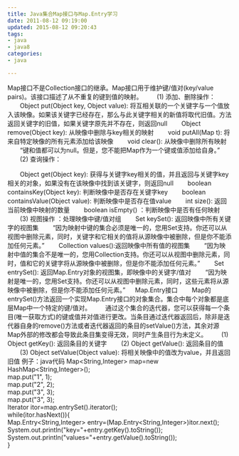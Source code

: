 ```yaml
---
title: Java集合Map接口与Map.Entry学习
date: 2011-08-12 09:19:00
updated: 2015-08-12 09:20:43
tags: 
- java
- java8
categories: 
- java

---
```

Map接口不是Collection接口的继承。Map接口用于维护键/值对(key/value pairs)。该接口描述了从不重复的键到值的映射。
　　(1) 添加、删除操作：
　　Object put(Object key, Object value): 将互相关联的一个关键字与一个值放入该映像。如果该关键字已经存在，那么与此关键字相关的新值将取代旧值。方法返回关键字的旧值，如果关键字原先并不存在，则返回null
　　Object remove(Object key): 从映像中删除与key相关的映射
　　void putAll(Map t): 将来自特定映像的所有元素添加给该映像
　　void clear(): 从映像中删除所有映射
　　“键和值都可以为null。但是，您不能把Map作为一个键或值添加给自身。”
　　(2) 查询操作：


<!--more-->


　　Object get(Object key): 获得与关键字key相关的值，并且返回与关键字key相关的对象，如果没有在该映像中找到该关键字，则返回null
　　boolean containsKey(Object key): 判断映像中是否存在关键字key
　　boolean containsValue(Object value): 判断映像中是否存在值value
　　int size(): 返回当前映像中映射的数量
　　boolean isEmpty() ：判断映像中是否有任何映射
　　(3) 视图操作 ：处理映像中键/值对组
　　Set keySet(): 返回映像中所有关键字的视图集
　　“因为映射中键的集合必须是唯一的，您用Set支持。你还可以从视图中删除元素，同时，关键字和它相关的值将从源映像中被删除，但是你不能添加任何元素。”
　　Collection values():返回映像中所有值的视图集
　　“因为映射中值的集合不是唯一的，您用Collection支持。你还可以从视图中删除元素，同时，值和它的关键字将从源映像中被删除，但是你不能添加任何元素。”
　　Set entrySet(): 返回Map.Entry对象的视图集，即映像中的关键字/值对
　　“因为映射是唯一的，您用Set支持。你还可以从视图中删除元素，同时，这些元素将从源映像中被删除，但是你不能添加任何元素。”
　 Map.Entry接口
　　Map的entrySet()方法返回一个实现Map.Entry接口的对象集合。集合中每个对象都是底层Map中一个特定的键/值对。
　　通过这个集合的迭代器，您可以获得每一个条目(唯一获取方式)的键或值并对值进行更改。当条目通过迭代器返回后，除非是迭代器自身的remove()方法或者迭代器返回的条目的setValue()方法，其余对源Map外部的修改都会导致此条目集变得无效，同时产生条目行为未定义。
　　(1) Object getKey(): 返回条目的关键字
　　(2) Object getValue(): 返回条目的值
　　(3) Object setValue(Object value): 将相关映像中的值改为value，并且返回旧值
例子：java代码
Map<String,Integer> map=new HashMap<String,Integer>();   
map.put("1", 1);   
map.put("2", 2);   
map.put("3", 3);   
map.put("3", 3);       
Iterator itor=map.entrySet().iterator();   
while(itor.hasNext()){   
  Map.Entry<String,Integer> entry=(Map.Entry<String,Integer>)itor.next();   
  System.out.println("key="+entry.getKey().toString());   
  System.out.println("values="+entry.getValue().toString());   
}   

 